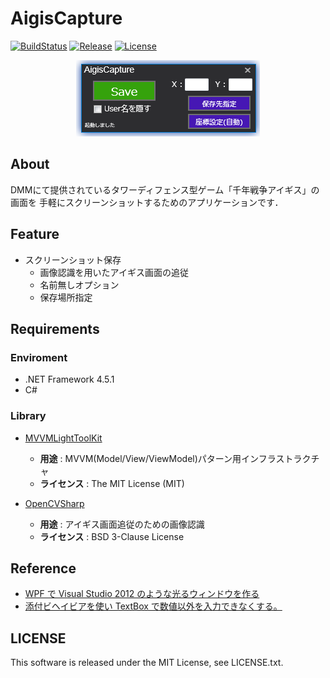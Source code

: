 # AigisCapture

[![BuildStatus](https://img.shields.io/appveyor/ci/maxmellon/AigisCapture/master.svg?style=flat-square)](https://ci.appveyor.com/project/MaxMEllon/attereco-front/branch/master)
[![Release](https://img.shields.io/github/release/MaxMEllon/AigisCapture.svg?style=flat-square)](https://github.com/MaxMEllon/AigisCapture/releases/latest)
[![License](https://img.shields.io/github/license/MaxMEllon/AigisCapture.svg?style=flat-square)](https://github.com/MaxMEllon/AigisCapture/blob/master/LICENSE.txt)

<p align="center">
  <img src="https://raw.githubusercontent.com/MaxMEllon/AigisCapture/logo/ui.PNG">
</p>

## About

DMMにて提供されているタワーディフェンス型ゲーム「千年戦争アイギス」の画面を
手軽にスクリーンショットするためのアプリケーションです．

## Feature

- スクリーンショット保存
  - 画像認識を用いたアイギス画面の追従
  - 名前無しオプション
  - 保存場所指定

## Requirements

### Enviroment

- .NET Framework 4.5.1
- C#

### Library

- [MVVMLightToolKit](http://www.mvvmlight.net/)
  - **用途** : MVVM(Model/View/ViewModel)パターン用インフラストラクチャ
  - **ライセンス** : The MIT License (MIT)

- [OpenCVSharp](https://github.com/shimat/opencvsharp)
  - **用途** : アイギス画面追従のための画像認識
  - **ライセンス** : BSD 3-Clause License

## Reference

- [WPF で Visual Studio 2012 のような光るウィンドウを作る](http://grabacr.net/archives/507)
- [添付ビヘイビアを使い TextBox で数値以外を入力できなくする。](http://d.hatena.ne.jp/hilapon/20101021/1287641423)

## LICENSE

This software is released under the MIT License, see LICENSE.txt.

